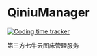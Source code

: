 # QiniuManager

[![Coding time tracker](https://wakatime.com/badge/github/EsunR/QiniuManager.svg)](https://wakatime.com/badge/github/EsunR/QiniuManager)

第三方七牛云图床管理服务
